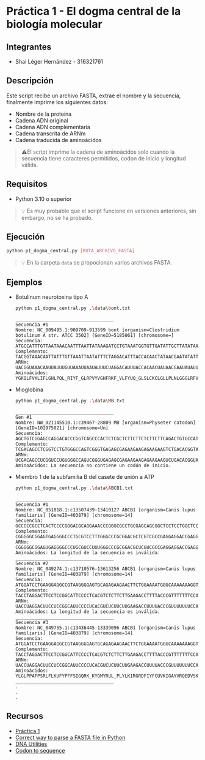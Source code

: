 # Práctica 1 - El dogma central de la biología molecular

## Integrantes

- Shai Léger Hernández - 316321761

## Descripción
Este script recibe un archivo FASTA, extrae el nombre y la secuencia, finalmente imprime los siguientes datos:

- Nombre de la proteína
- Cadena ADN original
- Cadena ADN complementaria
- Cadena transcrita de ARNm 
- Cadena traducida de aminoácidos

> ⚠️El script imprime la cadena de aminoácidos solo cuando la secuencia tiene caracteres permitidos, codon de inicio y longitud válida.

## Requisitos

- Python 3.10 o superior
> 💡 Es muy probable que el script funcione en versiones anteriores, sin embargo, no se ha probado.

## Ejecución

```bash
python p1_dogma_central.py [RUTA_ARCHIVO_FASTA]
```
> 💡 En la carpeta `data` se propocionan varios archivos FASTA.

## Ejemplos

- Botulinum neurotoxina tipo A 
    ```bash
    python p1_dogma_central.py .\data\bont.txt
    ```

    ```
    ____________________________________
    Secuencia #1
    Nombre: NC_009495.1:909709-913599 bont [organism=Clostridium botulinum A str. ATCC 3502] [GeneID=5185061] [chromosome=]
    Secuencia: ATGCCATTTGTTAATAAACAATTTAATTATAAAGATCCTGTAAATGGTGTTGATATTGCTTATATAAAAATTCCAAATGCAGGACAAATGCAACCAGTAAAAGCTTTT...
    Complemento: TACGGTAAACAATTATTTGTTAAATTAATATTTCTAGGACATTTACCACAACTATAACGAATATATTTTTAAGGTTTACGTCCTGTTTACGTTGGTCATTTTCGAA...
    ARNm: UACGGUAAACAAUUAUUUGUUAAAUUAAUAUUUCUAGGACAUUUACCACAACUAUAACGAAUAUAUUUUUAAGGUUUACGUCCUGUUUACGUUGGUCAUUUUCGAAAAUUUUA...
    Aminoácidos: YGKQLFVKLIFLGHLPQL_RIYF_GLRPVYVGHFRKF_VLFYUQ_GLSLCKCLGLLPLNLGGGLRFVQGQSIILSCINSCLLLFLLINFPQCFNKLS_IS_LEPSY...
    ```

- Mioglobina
    ```bash
    python p1_dogma_central.py .\data\MB.txt
    ```

    ```
    ____________________________________
    Gen #1
    Nombre: NW_021145510.1:c39467-28809 MB [organism=Physeter catodon] [GeneID=102975021] [chromosome=Un]
    Secuencia: AGCTGTCGGAGCCAGGACACCCGGTCAGCCCACTCTCGCTCTTCTTCTCTTCTTCAGACTGTGCCATGGTGCTCAGCGAGGGAGAATGGC...
    Complemento: TCGACAGCCTCGGTCCTGTGGGCCAGTCGGGTGAGAGCGAGAAGAAGAGAAGAAGTCTGACACGGTACCACGAGTCGCTCCCTCTTAC...
    ARNm: UCGACAGCCUCGGUCCUGUGGGCCAGUCGGGUGAGAGCGAGAAGAAGAGAAGAAGUCUGACACGGUACCACGAGUCGCUCCCUCUUACCGUCAAC...
    Aminoácidos: La secuencia no contiene un codón de inicio.
    ```
  
- Miembro 1 de la subfamilia B del casete de unión a ATP
    ```bash
    python p1_dogma_central.py .\data\ABCB1.txt
    ```

    ```
    ____________________________________
    Secuencia #1
    Nombre: NC_051818.1:c13507439-13410127 ABCB1 [organism=Canis lupus familiaris] [GeneID=403879] [chromosome=14]
    Secuencia: GCCCCCGCCTCACTCCCCGGGACGCAGGAAACCCGGGCGCCTGCGAGCAGCGGCTCCTCCTGGCTCCAAGGAGCCCAGGCCGTTGTTCGTGCCCTCCGG...
    Complemento: CGGGGGCGGAGTGAGGGGCCCTGCGTCCTTTGGGCCCGCGGACGCTCGTCGCCGAGGAGGACCGAGGTTCCTCGGGTCCGGCAACAAGCACGGGAGG...
    ARNm: CGGGGGCGGAGUGAGGGGCCCUGCGUCCUUUGGGCCCGCGGACGCUCGUCGCCGAGGAGGACCGAGGUUCCUCGGGUCCGGCAACAAGCACGGGAGGCCCAGAA...
    Aminoácidos: La longitud de la secuencia es inválida.
    ____________________________________
    Secuencia #2
    Nombre: NC_049274.1:c13710576-13613256 ABCB1 [organism=Canis lupus familiaris] [GeneID=403879] [chromosome=14]
    Secuencia: ATGGATCCTGAAGGAGGCCGTAAGGGGAGTGCAGAGAAGAACTTCTGGAAAATGGGCAAAAAAAGGTAGCCAGTTTCTTTCACTTTCATACCTTACATG...
    Complemento: TACCTAGGACTTCCTCCGGCATTCCCCTCACGTCTCTTCTTGAAGACCTTTTACCCGTTTTTTTCCATCGGTCAAAGAAAGTGAAAGTATGGAATGT...
    ARNm: UACCUAGGACUUCCUCCGGCAUUCCCCUCACGUCUCUUCUUGAAGACCUUUUACCCGUUUUUUUCCAUCGGUCAAAGAAAGUGAAAGUAUGGAAUGUACCGAAC...
    Aminoácidos: La longitud de la secuencia es inválida.
    ____________________________________
    Secuencia #3
    Nombre: NC_049755.1:c13436445-13339096 ABCB1 [organism=Canis lupus familiaris] [GeneID=403879] [chromosome=14]
    Secuencia: ATGGATCCTGAAGGAGGCCGTAAGGGGAGTGCAGAGAAGAACTTCTGGAAAATGGGCAAAAAAAGGTAGCCAGTTTCTTTCACTTTCATACCTTACATG...
    Complemento: TACCTAGGACTTCCTCCGGCATTCCCCTCACGTCTCTTCTTGAAGACCTTTTACCCGTTTTTTTCCATCGGTCAAAGAAAGTGAAAGTATGGAATGT...
    ARNm: UACCUAGGACUUCCUCCGGCAUUCCCCUCACGUCUCUUCUUGAAGACCUUUUACCCGUUUUUUUCCAUCGGUCAAAGAAAGUGAAAGUAUGGAAUGUACCGAAC...
    Aminoácidos: YLGLPPAFPSRLFLKUFYPFFSIGQRK_KYGMYRUL_PLYLKIRGRDFIYFCUVKIGAYVRQEDVSK_PUQLLSQM_KGAGPEARRRSRKDGGRAGH...
    ____________________________________
    .
    .
    .
    ```

## Recursos

- [Práctica 1](https://nayeli-luis.github.io/GC-2023.1/#pr%C3%A1ctica-1--el-dogma-central-de-la-biolog%C3%ADa-molecular)
- [Correct way to parse a FASTA file in Python](https://www.biostars.org/p/710/)
- [DNA Utilities](https://arep.med.harvard.edu/labgc/adnan/projects/Utilities/revcomp.html)
- [Codon to sequence](https://www.macromoltek.com/utilities/codon2sequence/)